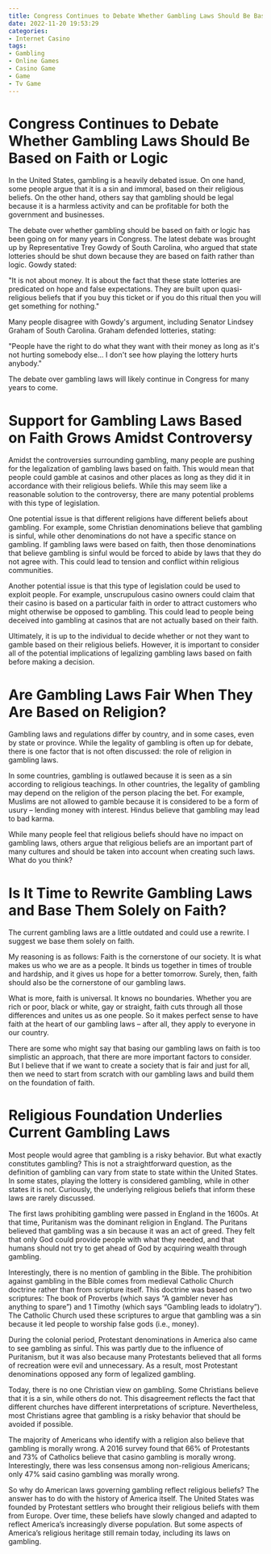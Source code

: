```yaml
---
title: Congress Continues to Debate Whether Gambling Laws Should Be Based on Faith or Logic 
date: 2022-11-20 19:53:29
categories:
- Internet Casino
tags:
- Gambling
- Online Games
- Casino Game
- Game
- Tv Game
---
```



#  Congress Continues to Debate Whether Gambling Laws Should Be Based on Faith or Logic 

In the United States, gambling is a heavily debated issue. On one hand, some people argue that it is a sin and immoral, based on their religious beliefs. On the other hand, others say that gambling should be legal because it is a harmless activity and can be profitable for both the government and businesses.

The debate over whether gambling should be based on faith or logic has been going on for many years in Congress. The latest debate was brought up by Representative Trey Gowdy of South Carolina, who argued that state lotteries should be shut down because they are based on faith rather than logic. Gowdy stated:

"It is not about money. It is about the fact that these state lotteries are predicated on hope and false expectations. They are built upon quasi-religious beliefs that if you buy this ticket or if you do this ritual then you will get something for nothing."

Many people disagree with Gowdy's argument, including Senator Lindsey Graham of South Carolina. Graham defended lotteries, stating:

"People have the right to do what they want with their money as long as it's not hurting somebody else... I don't see how playing the lottery hurts anybody."

The debate over gambling laws will likely continue in Congress for many years to come.

#  Support for Gambling Laws Based on Faith Grows Amidst Controversy 

Amidst the controversies surrounding gambling, many people are pushing for the legalization of gambling laws based on faith. This would mean that people could gamble at casinos and other places as long as they did it in accordance with their religious beliefs. While this may seem like a reasonable solution to the controversy, there are many potential problems with this type of legislation. 

One potential issue is that different religions have different beliefs about gambling. For example, some Christian denominations believe that gambling is sinful, while other denominations do not have a specific stance on gambling. If gambling laws were based on faith, then those denominations that believe gambling is sinful would be forced to abide by laws that they do not agree with. This could lead to tension and conflict within religious communities. 

Another potential issue is that this type of legislation could be used to exploit people. For example, unscrupulous casino owners could claim that their casino is based on a particular faith in order to attract customers who might otherwise be opposed to gambling. This could lead to people being deceived into gambling at casinos that are not actually based on their faith. 

Ultimately, it is up to the individual to decide whether or not they want to gamble based on their religious beliefs. However, it is important to consider all of the potential implications of legalizing gambling laws based on faith before making a decision.

#  Are Gambling Laws Fair When They Are Based on Religion? 

Gambling laws and regulations differ by country, and in some cases, even by state or province. While the legality of gambling is often up for debate, there is one factor that is not often discussed: the role of religion in gambling laws.

In some countries, gambling is outlawed because it is seen as a sin according to religious teachings. In other countries, the legality of gambling may depend on the religion of the person placing the bet. For example, Muslims are not allowed to gamble because it is considered to be a form of usury – lending money with interest. Hindus believe that gambling may lead to bad karma.

While many people feel that religious beliefs should have no impact on gambling laws, others argue that religious beliefs are an important part of many cultures and should be taken into account when creating such laws. What do you think?

#  Is It Time to Rewrite Gambling Laws and Base Them Solely on Faith? 

The current gambling laws are a little outdated and could use a rewrite. I suggest we base them solely on faith.

My reasoning is as follows: Faith is the cornerstone of our society. It is what makes us who we are as a people. It binds us together in times of trouble and hardship, and it gives us hope for a better tomorrow. Surely, then, faith should also be the cornerstone of our gambling laws.

What is more, faith is universal. It knows no boundaries. Whether you are rich or poor, black or white, gay or straight, faith cuts through all those differences and unites us as one people. So it makes perfect sense to have faith at the heart of our gambling laws – after all, they apply to everyone in our country.

There are some who might say that basing our gambling laws on faith is too simplistic an approach, that there are more important factors to consider. But I believe that if we want to create a society that is fair and just for all, then we need to start from scratch with our gambling laws and build them on the foundation of faith.

#  Religious Foundation Underlies Current Gambling Laws

Most people would agree that gambling is a risky behavior. But what exactly constitutes gambling? This is not a straightforward question, as the definition of gambling can vary from state to state within the United States. In some states, playing the lottery is considered gambling, while in other states it is not. Curiously, the underlying religious beliefs that inform these laws are rarely discussed.

The first laws prohibiting gambling were passed in England in the 1600s. At that time, Puritanism was the dominant religion in England. The Puritans believed that gambling was a sin because it was an act of greed. They felt that only God could provide people with what they needed, and that humans should not try to get ahead of God by acquiring wealth through gambling.

Interestingly, there is no mention of gambling in the Bible. The prohibition against gambling in the Bible comes from medieval Catholic Church doctrine rather than from scripture itself. This doctrine was based on two scriptures: The book of Proverbs (which says “A gambler never has anything to spare”) and 1 Timothy (which says “Gambling leads to idolatry”). The Catholic Church used these scriptures to argue that gambling was a sin because it led people to worship false gods (i.e., money).

During the colonial period, Protestant denominations in America also came to see gambling as sinful. This was partly due to the influence of Puritanism, but it was also because many Protestants believed that all forms of recreation were evil and unnecessary. As a result, most Protestant denominations opposed any form of legalized gambling.

Today, there is no one Christian view on gambling. Some Christians believe that it is a sin, while others do not. This disagreement reflects the fact that different churches have different interpretations of scripture. Nevertheless, most Christians agree that gambling is a risky behavior that should be avoided if possible.

The majority of Americans who identify with a religion also believe that gambling is morally wrong. A 2016 survey found that 66% of Protestants and 73% of Catholics believe that casino gambling is morally wrong. Interestingly, there was less consensus among non-religious Americans; only 47% said casino gambling was morally wrong.

So why do American laws governing gambling reflect religious beliefs? The answer has to do with the history of America itself. The United States was founded by Protestant settlers who brought their religious beliefs with them from Europe. Over time, these beliefs have slowly changed and adapted to reflect America’s increasingly diverse population. But some aspects of America’s religious heritage still remain today, including its laws on gambling.